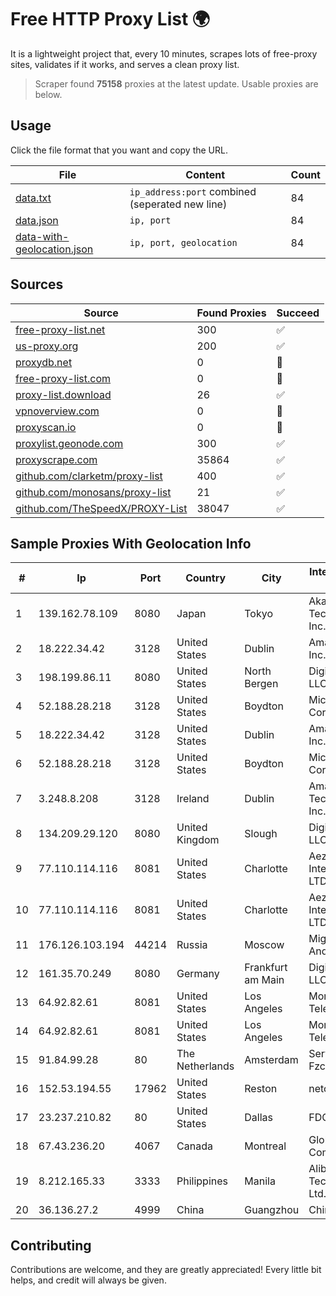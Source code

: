 
# Free HTTP Proxy List 🌍

It is a lightweight project that, every 10 minutes, scrapes lots of free-proxy sites, validates if it works, and serves a clean proxy list.


> Scraper found **75158** proxies at the latest update. Usable proxies are below.

## Usage

Click the file format that you want and copy the URL.


|File|Content|Count|
|----|-------|-----|
|[data.txt](https://raw.githubusercontent.com/themiralay/Proxy-List-World/master/data.txt)|`ip_address:port` combined (seperated new line)|84|
|[data.json](https://raw.githubusercontent.com/themiralay/Proxy-List-World/master/data.json)|`ip, port`|84|
|[data-with-geolocation.json](https://raw.githubusercontent.com/themiralay/Proxy-List-World/master/data-with-geolocation.json)|`ip, port, geolocation`|84|

## Sources

|Source|Found Proxies|Succeed|
|------|-------------|-------|
|[free-proxy-list.net](https://free-proxy-list.net)|300|✅|
|[us-proxy.org](https://www.us-proxy.org)|200|✅|
|[proxydb.net](http://proxydb.net)|0|🚫|
|[free-proxy-list.com](https://free-proxy-list.com/?page=&port=&type%5B%5D=http&type%5B%5D=https&up_time=0&search=Search)|0|🚫|
|[proxy-list.download](https://www.proxy-list.download/HTTP)|26|✅|
|[vpnoverview.com](https://vpnoverview.com/privacy/anonymous-browsing/free-proxy-servers)|0|🚫|
|[proxyscan.io](https://www.proxyscan.io)|0|🚫|
|[proxylist.geonode.com](https://proxylist.geonode.com/api/proxy-list?limit=300&page=1&sort_by=lastChecked&sort_type=desc&protocols=http,https)|300|✅|
|[proxyscrape.com](https://api.proxyscrape.com/v2/?request=displayproxies&protocol=http&timeout=10000&country=all&ssl=all&anonymity=all)|35864|✅|
|[github.com/clarketm/proxy-list](https://raw.githubusercontent.com/clarketm/proxy-list/master/proxy-list-raw.txt)|400|✅|
|[github.com/monosans/proxy-list](https://raw.githubusercontent.com/monosans/proxy-list/main/proxies/http.txt)|21|✅|
|[github.com/TheSpeedX/PROXY-List](https://raw.githubusercontent.com/TheSpeedX/PROXY-List/master/http.txt)|38047|✅|


## Sample Proxies With Geolocation Info

|#|Ip|Port|Country|City|Internet Service Provider|
|-|--|----|-------|----|-------------------------|
|1|139.162.78.109|8080|Japan|Tokyo|Akamai Technologies, Inc.|
|2|18.222.34.42|3128|United States|Dublin|Amazon.com, Inc.|
|3|198.199.86.11|8080|United States|North Bergen|DigitalOcean, LLC|
|4|52.188.28.218|3128|United States|Boydton|Microsoft Corporation|
|5|18.222.34.42|3128|United States|Dublin|Amazon.com, Inc.|
|6|52.188.28.218|3128|United States|Boydton|Microsoft Corporation|
|7|3.248.8.208|3128|Ireland|Dublin|Amazon Technologies Inc.|
|8|134.209.29.120|8080|United Kingdom|Slough|DigitalOcean, LLC|
|9|77.110.114.116|8081|United States|Charlotte|Aeza International LTD|
|10|77.110.114.116|8081|United States|Charlotte|Aeza International LTD|
|11|176.126.103.194|44214|Russia|Moscow|Miglovets Egor Andreevich|
|12|161.35.70.249|8080|Germany|Frankfurt am Main|DigitalOcean, LLC|
|13|64.92.82.61|8081|United States|Los Angeles|Momentum Telecom, Inc.|
|14|64.92.82.61|8081|United States|Los Angeles|Momentum Telecom, Inc.|
|15|91.84.99.28|80|The Netherlands|Amsterdam|Servers Tech Fzco|
|16|152.53.194.55|17962|United States|Reston|netcup GmbH|
|17|23.237.210.82|80|United States|Dallas|FDCservers.net|
|18|67.43.236.20|4067|Canada|Montreal|GloboTech Communications|
|19|8.212.165.33|3333|Philippines|Manila|Alibaba (US) Technology Co., Ltd.|
|20|36.136.27.2|4999|China|Guangzhou|China Mobile|



## Contributing

Contributions are welcome, and they are greatly appreciated! Every
little bit helps, and credit will always be given.

